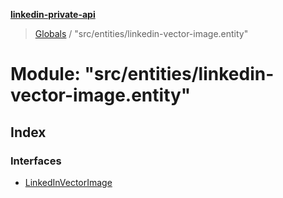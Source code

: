 **[linkedin-private-api](../README.md)**

> [Globals](../globals.md) / "src/entities/linkedin-vector-image.entity"

# Module: "src/entities/linkedin-vector-image.entity"

## Index

### Interfaces

* [LinkedInVectorImage](../interfaces/_src_entities_linkedin_vector_image_entity_.linkedinvectorimage.md)
